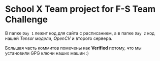 # School X Team project for F-S Team Challenge

В папке `Day 1` лежит код для сайта с расписанием, а в папке `Day 2` код нашей *Tensor модели*, *OpenCV* и второго сервера.

Большая часть коммитов помечены как **Verified** потому, что мы установили GPG ключи наших машин :)
